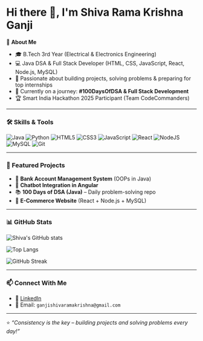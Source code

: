 # Hi there 👋, I'm Shiva Rama Krishna Ganji  

🎯 **About Me**  
- 🎓 B.Tech 3rd Year (Electrical & Electronics Engineering)  
- 💻 Java DSA & Full Stack Developer (HTML, CSS, JavaScript, React, Node.js, MySQL)  
- 🚀 Passionate about building projects, solving problems & preparing for top internships  
- 🌱 Currently on a journey: **#100DaysOfDSA & Full Stack Development**  
- 🏆 Smart India Hackathon 2025 Participant (Team CodeCommanders)  

---

### 🛠️ Skills & Tools  
![Java](https://img.shields.io/badge/Java-ED8B00?style=for-the-badge&logo=java&logoColor=white)
![Python](https://img.shields.io/badge/Python-3776AB?style=for-the-badge&logo=python&logoColor=white)
![HTML5](https://img.shields.io/badge/HTML5-E34F26?style=for-the-badge&logo=html5&logoColor=white)
![CSS3](https://img.shields.io/badge/CSS3-1572B6?style=for-the-badge&logo=css3&logoColor=white)
![JavaScript](https://img.shields.io/badge/JavaScript-323330?style=for-the-badge&logo=javascript&logoColor=F7DF1E)
![React](https://img.shields.io/badge/React-20232A?style=for-the-badge&logo=react&logoColor=61DAFB)
![NodeJS](https://img.shields.io/badge/Node.js-339933?style=for-the-badge&logo=node-dot-js&logoColor=white)
![MySQL](https://img.shields.io/badge/MySQL-4479A1?style=for-the-badge&logo=mysql&logoColor=white)
![Git](https://img.shields.io/badge/Git-F05032?style=for-the-badge&logo=git&logoColor=white)

---

### 📌 Featured Projects  
- 🏦 **Bank Account Management System** (OOPs in Java)  
- 🤖 **Chatbot Integration in Angular**  
- 📚 **100 Days of DSA (Java)** – Daily problem-solving repo
- 🛒 **E-Commerce Website** (React + Node.js + MySQL)  

---

### 📊 GitHub Stats  
![Shiva's GitHub stats](https://github-readme-stats.vercel.app/api?username=Shivaramakrishnaganji&show_icons=true&theme=radical)  

![Top Langs](https://github-readme-stats.vercel.app/api/top-langs/?username=Shivaramakrishnaganji&layout=compact&theme=radical)  

![GitHub Streak](https://github-readme-streak-stats.herokuapp.com/?user=Shivaramakrishnaganji&theme=radical)  

---

### 📫 Connect With Me  
- 💼 [LinkedIn](https://www.linkedin.com/in/shiva-rama-krishna-ganji-253563288)  
- 📧 Email: `ganjishivaramakrishna@gmail.com`  

---

⭐️ *“Consistency is the key – building projects and solving problems every day!”*  
